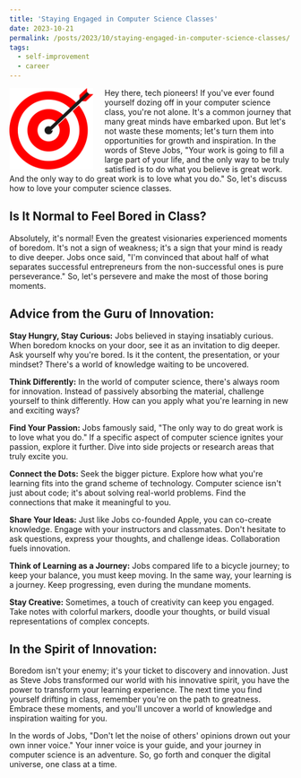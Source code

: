 ```yaml
---
title: 'Staying Engaged in Computer Science Classes'
date: 2023-10-21
permalink: /posts/2023/10/staying-engaged-in-computer-science-classes/
tags:
  - self-improvement
  - career
---
```


<img width="150" alt="road to success" src="/images/posts/the-road-to-success.png" style="float: left; margin-right: 20px;" /> Hey there, tech pioneers! If you've ever found yourself dozing off in your computer science class, you're not alone. It's a common journey that many great minds have embarked upon. But let's not waste these moments; let's turn them into opportunities for growth and inspiration. In the words of Steve Jobs, "Your work is going to fill a large part of your life, and the only way to be truly satisfied is to do what you believe is great work. And the only way to do great work is to love what you do." So, let's discuss how to love your computer science classes.

Is It Normal to Feel Bored in Class?
-----

Absolutely, it's normal! Even the greatest visionaries experienced moments of boredom. It's not a sign of weakness; it's a sign that your mind is ready to dive deeper. Jobs once said, "I'm convinced that about half of what separates successful entrepreneurs from the non-successful ones is pure perseverance." So, let's persevere and make the most of those boring moments.

Advice from the Guru of Innovation:
-----

<b> Stay Hungry, Stay Curious:</b> Jobs believed in staying insatiably curious. When boredom knocks on your door, see it as an invitation to dig deeper. Ask yourself why you're bored. Is it the content, the presentation, or your mindset? There's a world of knowledge waiting to be uncovered.

<b> Think Differently:</b> In the world of computer science, there's always room for innovation. Instead of passively absorbing the material, challenge yourself to think differently. How can you apply what you're learning in new and exciting ways?

<b> Find Your Passion:</b> Jobs famously said, "The only way to do great work is to love what you do." If a specific aspect of computer science ignites your passion, explore it further. Dive into side projects or research areas that truly excite you.

<b> Connect the Dots:</b> Seek the bigger picture. Explore how what you're learning fits into the grand scheme of technology. Computer science isn't just about code; it's about solving real-world problems. Find the connections that make it meaningful to you.

<b> Share Your Ideas:</b> Just like Jobs co-founded Apple, you can co-create knowledge. Engage with your instructors and classmates. Don't hesitate to ask questions, express your thoughts, and challenge ideas. Collaboration fuels innovation.

<b> Think of Learning as a Journey:</b> Jobs compared life to a bicycle journey; to keep your balance, you must keep moving. In the same way, your learning is a journey. Keep progressing, even during the mundane moments.

<b> Stay Creative:</b> Sometimes, a touch of creativity can keep you engaged. Take notes with colorful markers, doodle your thoughts, or build visual representations of complex concepts.

In the Spirit of Innovation:
-----

Boredom isn't your enemy; it's your ticket to discovery and innovation. Just as Steve Jobs transformed our world with his innovative spirit, you have the power to transform your learning experience. The next time you find yourself drifting in class, remember you're on the path to greatness. Embrace these moments, and you'll uncover a world of knowledge and inspiration waiting for you.

In the words of Jobs, "Don't let the noise of others' opinions drown out your own inner voice." Your inner voice is your guide, and your journey in computer science is an adventure. So, go forth and conquer the digital universe, one class at a time. 
